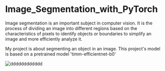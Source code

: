 # Image_Segmentation_with_PyTorch

Image segmentation is an important subject in computer vision. It is the process of dividing an image into different regions based on the characteristics of pixels to identify objects or boundaries to simplify an image and more efficiently analyze it.

My project is about segmenting an object in an image. 
This project's model is based on a pretrained model 'timm-efficientnet-b0'


![dddddddddddd](https://user-images.githubusercontent.com/96490190/182050695-72ac8a4c-d352-4481-b355-80818240803f.png)
